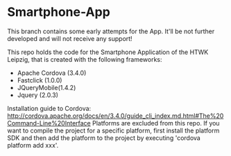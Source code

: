 Smartphone-App
==============

This branch contains some early attempts for the App. It'll be not further developed and will not receive any support!

This repo holds the code for the Smartphone Application of the HTWK Leipzig, that is created with the following frameworks:

* Apache Cordova (3.4.0)
* Fastclick (1.0.0)
* JQueryMobile(1.4.2)
* Jquery (2.0.3)

Installation guide to Cordova: http://cordova.apache.org/docs/en/3.4.0/guide_cli_index.md.html#The%20Command-Line%20Interface
Platforms are excluded from this repo. If you want to compile the project for a specific platform, first install the platform SDK and then add the platform to the project by executing 'cordova platform add xxx'.
